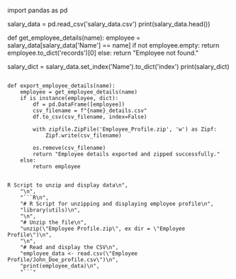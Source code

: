 
import pandas as pd

salary_data = pd.read_csv('salary_data.csv')
print(salary_data.head())

def get_employee_details(name):
    employee = salary_data[salary_data['Name'] == name]
    if not employee.empty:
        return employee.to_dict('records')[0]
    else:
        return "Employee not found."

salary_dict = salary_data.set_index('Name').to_dict('index')
print(salary_dict)
```

def export_employee_details(name):
    employee = get_employee_details(name)
    if is instance(employee, dict):
        df = pd.DataFrame([employee])
        csv_filename = f"{name}_details.csv"
        df.to_csv(csv_filename, index=False)
        
        with zipfile.ZipFile('Employee_Profile.zip', 'w') as Zipf:
            Zipf.write(csv_filename)
        
        os.remove(csv_filename)
        return "Employee details exported and zipped successfully."
    else:
        return employee


R Script to unzip and display data\n",
    "\n",
    "```R\n",
    "# R Script for unzipping and displaying employee profile\n",
    "library(utils)\n",
    "\n",
    "# Unzip the file\n",
    "unzip(\"Employee Profile.zip\", ex dir = \"Employee Profile\")\n",
    "\n",
    "# Read and display the CSV\n",
    "employee_data <- read.csv(\"Employee Profile/John_Doe_profile.csv\")\n",
    "print(employee_data)\n",
    "```"
